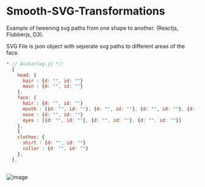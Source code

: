 # Smooth-SVG-Transformations
Example of tweening svg paths from one shape to another. (Reactjs, Flubberjs, D3).

SVG File is json object with seperate svg paths to different areas of the face.

```JavaScript
* // AvatarSvg.js *//
  {
    head: {
      hair : {d: "", id: ""}
      main : {d: "", id: ""}
    },
    face: {
      hair : {d: "", id: ""}
      mouth : [{d: "", id: ""}, {d: "", id: ""}, {d: "", id: ""}, {d: "", id: ""}]
      nose : {d: "", id: ""}
      eyes : [{d: "", id: ""}, {d: "", id: ""}, {d: "", id: ""}]
    },
    {
    clothes: {
      shirt : {d: "", id: ""}
      collar : {d: "", id: ""}
    },
  },
  
```

![image](https://drive.google.com/uc?export=view&id=1pkthN6ZdR1TPOaGnn3SkufDiFra0SG7P)
